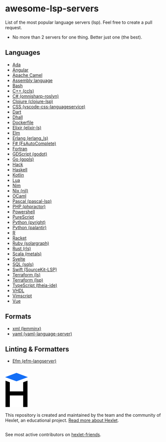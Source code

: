 # awesome-lsp-servers

List of the most popular language servers (lsp). Feel free to create a pull request.

* No more than 2 servers for one thing. Better just one (the best).

## Languages

* [Ada](https://github.com/AdaCore/ada_language_server)
* [Angular](https://github.com/angular/vscode-ng-language-service)
* [Apache Camel](https://github.com/camel-tooling/camel-language-server)
* [Assembly language](https://github.com/bergercookie/asm-lsp)
* [Bash](https://github.com/bash-lsp/bash-language-server)
* [C++ (ccls)](https://github.com/MaskRay/ccls)
* [C# (omnisharp-roslyn)](https://github.com/OmniSharp/omnisharp-roslyn)
* [Clojure (clojure-lsp)](https://github.com/clojure-lsp/clojure-lsp)
* [CSS (vscode-css-languageservice)](https://github.com/Microsoft/vscode-css-languageservice)
* [Dart](https://github.com/dart-lang/sdk/tree/master/pkg/analysis_server)
* [Dhall](https://github.com/dhall-lang/dhall-haskell/tree/master/dhall-lsp-server)
* [Dockerfile](https://github.com/rcjsuen/dockerfile-language-server-nodejs)
* [Elixir (elixir-ls)](https://github.com/elixir-lsp/elixir-ls)
* [Elm](https://github.com/elm-tooling/elm-language-server)
* [Erlang (erlang_ls)](https://github.com/erlang-ls/erlang_ls)
* [F# (FsAutoComplete)](https://github.com/fsharp/FsAutoComplete)
* [Fortran](https://github.com/hansec/fortran-language-server)
* [GDScript (godot)](https://github.com/godotengine/godot)
* [Go (gopls)](https://github.com/golang/tools/tree/master/gopls)
* [Hack](https://docs.hhvm.com/hhvm/)
* [Haskell](https://github.com/haskell/haskell-language-server/)
* [Kotlin](https://github.com/fwcd/kotlin-language-server)
* [Lua](https://github.com/sumneko/lua-language-server)
* [Nim](https://github.com/PMunch/nimlsp)
* [Nix (nil)](https://github.com/oxalica/nil)
* [OCaml](https://github.com/ocaml/ocaml-lsp)
* [Pascal (pascal-lsp)](https://github.com/arjanadriaanse/pascal-language-server)
* [PHP (phpractor)](https://github.com/phpactor/phpactor)
* [Powershell](https://github.com/PowerShell/PowerShellEditorServices)
* [PureScript](https://github.com/nwolverson/purescript-language-server)
* [Python (pyright)](https://github.com/microsoft/pyright)
* [Python (palantir)](https://github.com/palantir/python-language-server)
* [R](https://github.com/REditorSupport/languageserver)
* [Racket](https://github.com/jeapostrophe/racket-langserver)
* [Ruby (solargraph)](https://github.com/castwide/solargraph)
* [Rust (rls)](https://github.com/rust-lang/rls)
* [Scala (metals)](https://github.com/scalameta/metals)
* [Svelte](https://github.com/sveltejs/language-tools)
* [SQL (sqls)](https://github.com/lighttiger2505/sqls)
* [Swift (SourceKit-LSP)](https://github.com/apple/sourcekit-lsp)
* [Terraform (ls)](https://github.com/hashicorp/terraform-ls)
* [Terraform (lsp)](https://github.com/juliosueiras/terraform-lsp)
* [TypeScript (theia-ide)](https://github.com/theia-ide/typescript-language-server)
* [VHDL](https://www.vhdltool.com/)
* [Vimscript](https://github.com/iamcco/vim-language-server)
* [Vue](https://github.com/vuejs/vetur/tree/master/server)

## Formats

* [xml (lemminx)](https://github.com/eclipse/lemminx)
* [yaml (yaml-language-server)](https://github.com/redhat-developer/yaml-language-server)

## Linting & Formatters

* [Efm (efm-langserver)](https://github.com/mattn/efm-langserver)

##
[![Hexlet Ltd. logo](https://raw.githubusercontent.com/Hexlet/assets/master/images/hexlet_logo.png)](https://hexlet.io/?utm_source=github&utm_medium=link&utm_campaign=awesome-lsp-servers)

This repository is created and maintained by the team and the community of Hexlet, an educational project. [Read more about Hexlet](https://hexlet.io/?utm_source=github&utm_medium=link&utm_campaign=awesome-lsp-servers).
##

See most active contributors on [hexlet-friends](https://friends.hexlet.io/).
